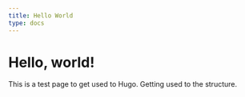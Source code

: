 ```yaml
---
title: Hello World
type: docs
---
```


# Hello, world!

This is a test page to get used to Hugo.  Getting used to the structure.
